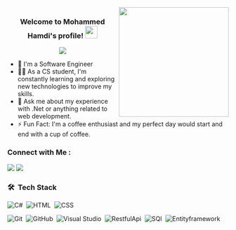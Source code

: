 
<img width="250" align="right" src="https://c.tenor.com/_DOBjnGspYAAAAAM/code-coding.gif">

<h3 align="center">
  Welcome to Mohammed Hamdi's profile!
  <img src="https://media.giphy.com/media/hvRJCLFzcasrR4ia7z/giphy.gif" width="28">
</h3>

<!-- Typing SVG by DenverCoder1 - https://github.com/DenverCoder1/readme-typing-svg -->
<p align="center">
  <a href="https://github.com/DenverCoder1/readme-typing-svg"><img src="https://readme-typing-svg.herokuapp.com/?lines=.Net%developer;Always%20learning%20new%20things&font=Fira%20Code&center=true&width=440&height=45&color=f75c7e&vCenter=true&size=22"></a>
</p> 

- 🏢 I'm a Software Engineer
- 👨‍💻 As a CS student, I'm constantly learning and exploring new technologies to improve my skills.
- 💬 Ask me about my experience with .Net  or anything related to web development.
- ⚡ Fun Fact: I'm a coffee enthusiast and my perfect day would start and end with a cup of coffee.



### Connect with Me :

<a href="https://www.linkedin.com/in/mohammed-hamdi-699993230/" target="_blank"><img src="https://img.shields.io/badge/-Mohammed%20Hamdi-0077B5?style=for-the-badge&logo=Linkedin&logoColor=white"/></a>
<a href="https://t.me/MohammedHamdi" target="_blank"><img src="https://img.shields.io/badge/-Mohamed%20Hamdy5546-0077B5?style=for-the-badge&logo=facebook&logoColor=white"/></a>
### 🛠 &nbsp;Tech Stack
![C#](https://img.shields.io/badge/-C#-05122A?style=flat&logo=c#)&nbsp;
![HTML](https://img.shields.io/badge/-HTML-05122A?style=flat&logo=HTML5)&nbsp;
![CSS](https://img.shields.io/badge/-CSS-05122A?style=flat&logo=CSS3&logoColor=1572B6)&nbsp;

![Git](https://img.shields.io/badge/-Git-05122A?style=flat&logo=git)&nbsp;
![GitHub](https://img.shields.io/badge/-GitHub-05122A?style=flat&logo=github)&nbsp;
![Visual Studio ](https://img.shields.io/badge/-Visual%20Studio%2005122A?style=flat&logo=visual-studio&logoColor=007ACC)&nbsp;
![RestfulApi](https://img.shields.io/badge/-Restful-05122A?style=flat&logo=RestfulApi)&nbsp;
![SQl](https://img.shields.io/badge/-SQL-05122A?style=flat&logo=SQL)&nbsp;
![Entityframework](https://img.shields.io/badge/-EntityFramework%20-05122A?style=flat&logo=EntityFramework)&nbsp;




